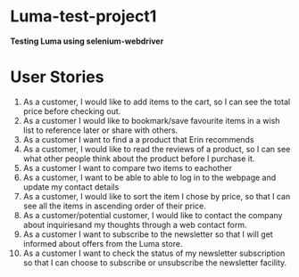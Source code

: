 # Luma-test-project1
**Testing Luma using selenium-webdriver**

# User Stories
 1. As a customer, I would like to add items to the cart, so I can see the total price before checking out.
 2. As a customer I would like to bookmark/save favourite items in a wish list to reference later or share with others.
 3. As a customer I want to find a a product that Erin recommends
 4. As a customer, I would like to read the reviews of a product, so I can see what other people think about the product before I purchase it.
 5. As a customer I want to compare two items to eachother
 6. As a customer, I want to be able to able to log in to the webpage and update my contact details
 7. As a customer, I would like to sort the item I chose by price, so that I can see all the items in ascending order of their price.
 8. As a customer/potential customer, I would like to contact the company about inquiriesand my thoughts through a web contact form.
 9. As a customer I want to subscribe to the newsletter so that I will get informed about offers from the Luma store.
 10. As a customer I want to check the status of my newsletter subscription so that I can choose to subscribe or unsubscribe the newsletter facility.
